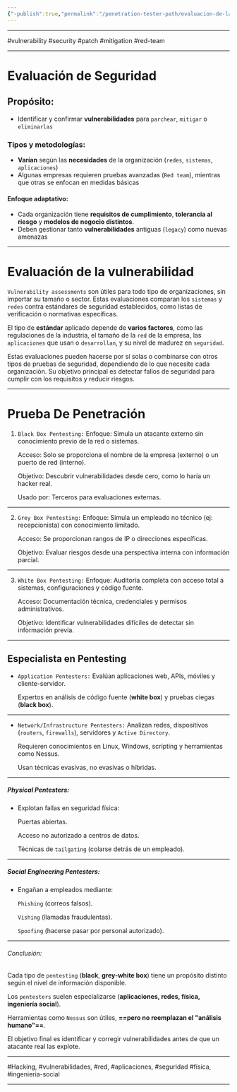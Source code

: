 ```yaml
---
{"-publish":true,"permalink":"/penetration-tester-path/evaluacion-de-la-vulnerabilidad/","PassFrontmatter":true}
---
```



----
#vulnerability #security #patch #mitigation #red-team

--- 
# Evaluación de Seguridad
## Propósito:

- Identificar y confirmar **vulnerabilidades** para `parchear`, `mitigar` o `eliminarlas`


### Tipos y metodologías:

- **Varían** según las **necesidades** de la organización (`redes`, `sistemas`, `aplicaciones`)
- Algunas empresas requieren pruebas avanzadas (`Red team`), mientras que otras se enfocan en medidas básicas

#### Enfoque adaptativo:

- Cada organización tiene **requisitos de cumplimiento**, **tolerancia al riesgo** y **modelos de negocio distintos**.
- Deben gestionar tanto **vulnerabilidades** antiguas (`legacy`) como nuevas amenazas

---
# Evaluación de la vulnerabilidad 

`Vulnerability assessments` son útiles para todo tipo de organizaciones, sin importar su tamaño o sector. Estas evaluaciones comparan los `sistemas` y `redes` contra estándares de seguridad establecidos, como listas de verificación o normativas específicas.

El tipo de **estándar** aplicado depende de **varios factores**, como las regulaciones de la industria, el tamaño de la `red` de la empresa, las `aplicaciones` que usan o `desarrollan`, y su nivel de madurez en `seguridad`.

Estas evaluaciones pueden hacerse por sí solas o combinarse con otros tipos de pruebas de seguridad, dependiendo de lo que necesite cada organización. Su objetivo principal es detectar fallos de seguridad para cumplir con los requisitos y reducir riesgos.

---

# Prueba De Penetración 

1. `Black Box Pentesting:`
	Enfoque: Simula un atacante externo sin conocimiento previo de la red o sistemas.

	Acceso: Solo se proporciona el nombre de la empresa (externo) o un puerto de red (interno).

	Objetivo: Descubrir vulnerabilidades desde cero, como lo haría un hacker real.

	Usado por: Terceros para evaluaciones externas.
---
2. `Grey Box Pentesting:`
	Enfoque: Simula un empleado no técnico (ej: recepcionista) con conocimiento limitado.

	Acceso: Se proporcionan rangos de IP o direcciones específicas.

	Objetivo: Evaluar riesgos desde una perspectiva interna con información parcial.
---
3. `White Box Pentesting:`
	Enfoque: Auditoría completa con acceso total a sistemas, configuraciones y código fuente.

	Acceso: Documentación técnica, credenciales y permisos administrativos.

	Objetivo: Identificar vulnerabilidades difíciles de detectar sin información previa.

---
## Especialista en Pentesting

- `Application Pentesters:`
	Evalúan aplicaciones web, APIs, móviles y cliente-servidor.

	Expertos en análisis de código fuente (**white box**) y pruebas ciegas (**black box**).

---

- `Network/Infrastructure Pentesters:`
	Analizan redes, dispositivos (`routers`, `firewalls`), servidores y `Active Directory`.

	Requieren conocimientos en Linux, Windows, scripting y herramientas como Nessus.

	Usan técnicas evasivas, no evasivas o híbridas.

---

##### Physical Pentesters:

- Explotan fallas en seguridad física:

	Puertas abiertas.
	
	Acceso no autorizado a centros de datos.
	
	Técnicas de `tailgating` (colarse detrás de un empleado).

---
##### Social Engineering Pentesters:

- Engañan a empleados mediante:

	`Phishing` (correos falsos).

    `Vishing` (llamadas fraudulentas).

    `Spoofing` (hacerse pasar por personal autorizado).

---

###### Conclusión:

 Cada tipo de `pentesting` (**black**, **grey-white box**) tiene un propósito distinto según el nivel de información disponible.

 Los `pentesters` suelen especializarse (**aplicaciones, redes, física, ingeniería social**).

 Herramientas como `Nessus` son útiles, **==pero no reemplazan el "análisis humano"==**.

 El objetivo final es identificar y corregir vulnerabilidades antes de que un atacante real las explote.

---
#Hacking, #vulnerabilidades, #red, #aplicaciones, #seguridad #física, #ingenieria-social

---